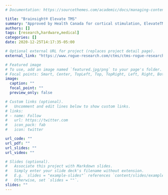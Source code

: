 ```yaml
---
# Documentation: https://sourcethemes.com/academic/docs/managing-content/

title: "Brainsight® Elevate TMS"
summary: "Approved by Health Canada for cortical stimulation, ElevateTMS offers more control in the pulse and how the pulse interacts with the brain than any TMS device available today"
authors: []
tags: [research,hardware,medical]
categories: []
date: 2020-12-25T14:17:35-05:00

# Optional external URL for project (replaces project detail page).
external_link: "https://www.rogue-research.com/ctms/ctms-rogue-research/"

# Featured image
# To use, add an image named `featured.jpg/png` to your page's folder.
# Focal points: Smart, Center, TopLeft, Top, TopRight, Left, Right, BottomLeft, Bottom, BottomRight.
image:
  caption: ""
  focal_point: ""
  preview_only: false

# Custom links (optional).
#   Uncomment and edit lines below to show custom links.
# links:
# - name: Follow
#   url: https://twitter.com
#   icon_pack: fab
#   icon: twitter

url_code: ""
url_pdf: ""
url_slides: ""
url_video: ""

# Slides (optional).
#   Associate this project with Markdown slides.
#   Simply enter your slide deck's filename without extension.
#   E.g. `slides = "example-slides"` references `content/slides/example-slides.md`.
#   Otherwise, set `slides = ""`.
slides: ""
---
```

